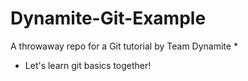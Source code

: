# Dynamite-Git-Example
A throwaway repo for a Git tutorial by Team Dynamite
*
* Let's learn git basics together!
